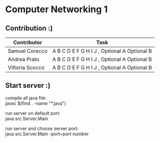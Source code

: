 # Computer Networking 1

## Contribution :)
|     Contributor   |                Task                         |
| ----------------- | ------------------------------------------- |
| Samuel Corecco    | A B C D E F G H I J , Optional A Optional B |
| Andrea Prato      | A B C D E F G H I J , Optional A Optional B |
| Vittoria Scocco   | A B C D E F G H I J , Optional A Optional B |

## Start server :)
compile all java file:      
javac $(find . -name "*.java")  
  
run server on default port:           
java src.Server.Main  
  
run server and choose server port:     
java src.Server.Main -port=port number